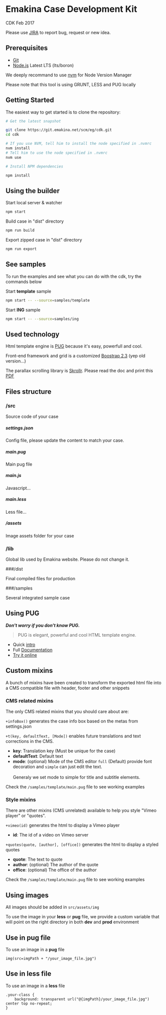 Emakina Case Development Kit
============================

CDK Feb 2017

Please use [JIRA](https://bugtracking.emakina.net/browse/EMAWEBSITETREIZE) to report bug, request or new idea.

Prerequisites
-------------

- [Git](https://git-scm.com/)
- [Node.js](http://nodejs.org) Latest LTS (lts/boron)

We deeply recommand to use [nvm](https://github.com/creationix/nvm) for Node Version Manager

Please note that this tool is using GRUNT, LESS and PUG locally

Getting Started
---------------

The easiest way to get started is to clone the repository:

```bash
# Get the latest snapshot

git clone https://git.emakina.net/scm/eg/cdk.git
cd cdk

# If you use NVM, tell him to install the node specified in .nvmrc
nvm install
# Tell him to use the node specified in .nvmrc
nvm use

# Install NPM dependencies

npm install
```

Using the builder
-----------------

Start local server & watcher

```bash
npm start
```

Build case in "dist" directory

```bash
npm run build
```

Export zipped case in "dist" directory

```bash
npm run export
```

See samples
-----------

To run the examples and see what you can do with the cdk, try the commands below

Start **template** sample

```bash
npm start -- --source=samples/template
```

Start **ING** sample 

```bash
npm start -- --source=samples/ing
```


Used technology
---------------

Html template engine is [PUG](https://pugjs.org/) because it's easy, powerfull and cool.

Front-end framework and grid is a customized [Boostrap 2.3](http://getbootstrap.com/2.3.2/) (yep old version...)

The parallax scrolling library is [Skrollr](https://github.com/Prinzhorn/skrollr). Please read the doc and print this [PDF](https://raw.github.com/Prinzhorn/skrollr/master/guide/anchor-position-guide.pdf) 


Files structure
---------------

### /src 

Source code of your case

##### settings.json

Config file, please update the content to match your case.

##### main.pug
Main pug file

##### main.js
Javascript...

##### main.less
Less file...

##### /assets
Image assets folder for your case


### /lib

Global lib used by Emakina website.
Please do not change it.

###/dist

Final compiled files for production


###/samples

Several integrated sample case

Using PUG
---------

***Don't worry if you don't know PUG.***
> PUG is elegant, powerful and cool HTML template engine.

* Quick [intro](https://medium.com/@andrewtsao/the-pug-life-a-quick-intro-to-pugjs-40b0895bdd5b#.qv57b5mvw) 
* Full [Documentation](https://pugjs.org/api/getting-started.html)
* [Try it online](http://html2jade.org/)

## Custom mixins

A bunch of mixins have been created to transform the exported html file into a 
CMS compatible file with header, footer and other snippets

### CMS related mixins

The only CMS related mixins that you should care about are:

`+infoBox()` generates the case info box based on the metas from settings.json

`+t(key, defaultText, [Mode])` enables future translations and text corrections in the CMS.

* **key**: Translation key (Must be unique for the case)
* **defaultText**: Default text
* **mode**: (optional) Mode of the CMS editor `full` (Default) provide font decoration and `simple` can 
just edit the text. <br><br>Generaly we set mode to simple for title and subtitle elements.

Check the `/samples/template/main.pug` file to see working examples

### Style mixins

There are other mixins (CMS unrelated) available to help you style "Vimeo player" or "quotes".

`+vimeo(id)` generates the html to display a Vimeo player

* **id**: The id of a video on Vimeo server

`+quotes(quote, [author], [office])` generates the html to display a styled quotes

* **quote**: The text to quote
* **author**: (optional) The author of the quote
* **office**: (optional) The office of the author

Check the `/samples/template/main.pug` file to see working examples

Using images
------------

All images should be added in `src/assets/img`

To use the image in your **less** or **pug** file, we provide a custom variable that will point 
on the right directory in both **dev** and **prod** environment

## Use in pug file

To use an image in a **pug** file

```jade
img(src=imgPath + "/your_image_file.jpg")
```

## Use in less file

To use an image in a **less** file

```less
.your-class {
    background: transparent url("@{imgPath}/your_image_file.jpg") center top no-repeat;
}
```
